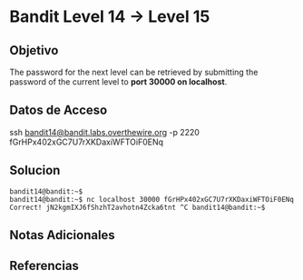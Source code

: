 # Bandit Level 14 → Level 15

## Objetivo
The password for the next level can be retrieved by submitting the password of the current level to **port 30000 on localhost**.

## Datos de Acceso
ssh bandit14@bandit.labs.overthewire.org -p 2220
fGrHPx402xGC7U7rXKDaxiWFTOiF0ENq

## Solucion
```Shell
bandit14@bandit:~$ 
bandit14@bandit:~$ nc localhost 30000 fGrHPx402xGC7U7rXKDaxiWFTOiF0ENq Correct! jN2kgmIXJ6fShzhT2avhotn4Zcka6tnt ^C bandit14@bandit:~$
```

## Notas Adicionales

## Referencias